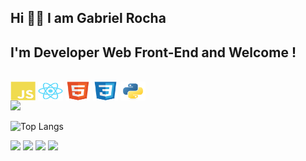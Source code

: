 ## Hi 👋🏽 I am Gabriel Rocha
## I'm Developer Web Front-End and Welcome !

<div style="display: inline_block"><br>
  <img align="center" alt="code-Js" height="30" width="40" src="https://raw.githubusercontent.com/devicons/devicon/master/icons/javascript/javascript-plain.svg">
  <img align="center" alt="code-React" height="30" width="40" src="https://raw.githubusercontent.com/devicons/devicon/master/icons/react/react-original.svg">
  <img align="center" alt="code-HTML" height="30" width="40" src="https://raw.githubusercontent.com/devicons/devicon/master/icons/html5/html5-original.svg">
  <img align="center" alt="code-CSS" height="30" width="40" src="https://raw.githubusercontent.com/devicons/devicon/master/icons/css3/css3-original.svg">
  <img align="center" alt="code-Python" height="30" width="40" src="https://raw.githubusercontent.com/devicons/devicon/master/icons/python/python-original.svg">
</div>
  
<picture>
<source
  srcset="https://github-readme-stats.vercel.app/api?username=gabriel-rocha-pimentel&show_icons=true&theme=dracula"
  media="(prefers-color-scheme: dark)"
/>
<source
  srcset="https://github-readme-stats.vercel.app/api?username=gabriel-rocha-pimentel&show_icons=true"
  media="(prefers-color-scheme: light), (prefers-color-scheme: no-preference)"
/>
<img src="https://github-readme-stats.vercel.app/api?username=gabriel-rocha-pimentel&show_icons=true" />
</picture>

![Top Langs](https://github-readme-stats.vercel.app/api/top-langs/?username=gabriel-rocha-pimentel&layout=compact)
 
<div> 
  <a href="" target="_blank"><img src="https://img.shields.io/badge/-Instagram-%23E4405F?style=for-the-badge&logo=instagram&logoColor=white" target="_blank"></a>
 <a href="" target="_blank"><img src="https://img.shields.io/badge/Discord-7289DA?style=for-the-badge&logo=discord&logoColor=white" target="_blank"></a> 
  <a href = "mailto:gabrieldrocha21@gmail.com"><img src="https://img.shields.io/badge/-Gmail-%23333?style=for-the-badge&logo=gmail&logoColor=white" target="_blank"></a>
  <a href="https://www.linkedin.com/in/gabriel-rocha-1296aa272/" target="_blank"><img src="https://img.shields.io/badge/-LinkedIn-%230077B5?style=for-the-badge&logo=linkedin&logoColor=white" target="_blank"></a>
</div>
